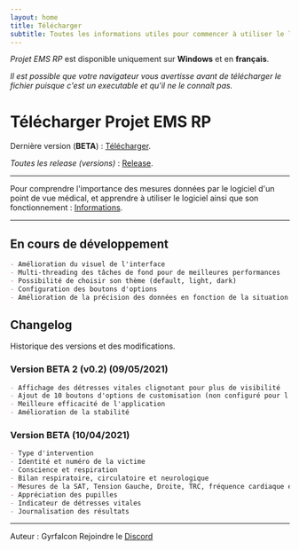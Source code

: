 ```yaml
---
layout: home
title: Télécharger
subtitle: Toutes les informations utiles pour commencer à utiliser le logiciel
---
```


_Projet EMS RP_ est disponible uniquement sur **Windows** et en **français**.

_Il est possible que votre navigateur vous avertisse avant de télécharger le fichier puisque c'est un executable et qu'il ne le connaît pas._

# Télécharger Projet EMS RP

Dernière version (**BETA**) : [Télécharger](https://github.com/Gyrfalc0n/Projet-EMS-RP/releases/download/v0.2/ProjetEMS-RP.exe).

_Toutes les release (versions)_ : [Release](https://github.com/Gyrfalc0n/Projet-EMS-RP/releases).

-----

Pour comprendre l'importance des mesures données par le logiciel d'un point de vue médical, et apprendre à utiliser le logiciel ainsi que son fonctionnement : [Informations](https://ems.gyrfalcon.fr/informations).


-----

## En cours de développement

```markdown
- Amélioration du visuel de l'interface
- Multi-threading des tâches de fond pour de meilleures performances
- Possibilité de choisir son thème (default, light, dark)
- Configuration des boutons d'options
- Amélioration de la précision des données en fonction de la situation
```

## Changelog

Historique des versions et des modifications.

### Version BETA 2 (v0.2) (09/05/2021)

```markdown
- Affichage des détresses vitales clignotant pour plus de visibilité
- Ajout de 10 boutons d'options de customisation (non configuré pour l'instant)
- Meilleure efficacité de l'application
- Amélioration de la stabilité
```

### Version BETA (10/04/2021)

```markdown
- Type d'intervention
- Identité et numéro de la victime
- Conscience et respiration
- Bilan respiratoire, circulatoire et neurologique
- Mesures de la SAT, Tension Gauche, Droite, TRC, fréquence cardiaque et respiratoire
- Appréciation des pupilles
- Indicateur de détresses vitales
- Journalisation des résultats
```

-----

Auteur : Gyrfalcon
Rejoindre le [Discord](https://discord.gg/2K2dzeFSDY)